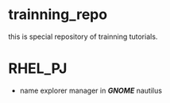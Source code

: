 # trainning_repo
this is special repository of trainning tutorials.

# RHEL_PJ
- name explorer manager in ***GNOME*** nautilus
